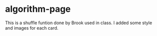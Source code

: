 # algorithm-page
This is a shuffle funtion done by Brook used in class. I added some style and images for each card.
